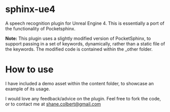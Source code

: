 # sphinx-ue4
A speech recognition plugin for Unreal Engine 4. 
This is essentially a port of the functionality of Pocketsphinx.

<b>Note:</b> 
This plugin uses a slightly modified version of PocketSphinx, to support passing in a set of keywords, dynamically, rather than a static file of the keywords. The modified code is contained within the _other folder.

# How to use
I have included a demo asset within the content folder, to showcase an example of its usage.

I would love any feedback/advice on the plugin.
Feel free to fork the code, or to contact me at shane.colbert@gmail.com

